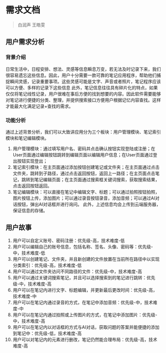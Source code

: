 # 需求文档

> 白润声 王皓雯

## 用户需求分析

### 背景介绍
日常生活中，日程安排、想法、灵感等信息瞬息万变，若无法及时记录下来，我们很容易遗忘这些信息。因此，用户十分需要一款可靠的笔记应用程序，帮助他们捕捉瞬间灵感，记录重要事项。这些灵感可能是文字、声音或者照片，笔记程序应该可以方便、多样的记录下这些信息
此外，笔记信息往往具有碎片化的特点，如果仅仅将笔记线性记录，用户很难在事后方便的找到想要的内容。因此软件需要能够对笔记进行便捷的分类、整理，并提供搜索接口方便用户根据记忆内容查找。这样才能最大化满足记录+查找的需求。

### 功能分析
通过上述背景分析，我们可以大致讲应用分为三个板块：用户管理模块、笔记索引模块和笔记编辑模块。
1. 用户管理模块：通过填写用户名、密码并点击确认按钮实现登陆或注册；在User页面通过编辑按钮跳转到编辑页面以编辑用户信息；在User页面通过登出按钮实现登出；
2. 笔记索引模块：在主页面通过添加按钮创建笔记或文件夹；在主页面通过点击文件夹，跳转到子路径，通过点击返回按钮，返回上一路径；在主页面点击笔记，跳转到笔记编辑页面；在主页面通过搜索框关键词搜索，获取搜索结果，点击返回按钮返回。
3. 笔记编辑模块：可以直接在笔记中编辑文字、标题；可以通过拍照按钮拍照，图片按钮上传，添加图片；可以通过录音按钮录音，添加音频；可以通过AI对话按钮，弹出AI对话框并进行询问。
此外，上述信息均会上传到云端服务器，保证信息的存储。

## 用户故事
1. 用户可以自定义账号、密码注册：优先级-高，技术难度-低
2. 用户可以编辑自己的账号信息，包括名称、签名、头像、密码等：优先级-中，技术难度-低
3. 用户可以创建笔记、文件夹，并且新创建的文件放置在当前所在路径中以实现分类索引：优先级-高，技术难度-低
4. 用户可以通过文件夹访问不同路径的文件：优先级-中，技术难度-高
5. 用户可以通过关键词搜索笔记，并且可以选择搜索到的笔记进行跳转：优先级-中，技术难度-高
6. 用户可以在笔记内进行文字、标题编辑，并更新最后更改时间：优先级-高，技术难度-中
7. 用户可以在笔记内通过录音的方式，在笔记中添加音频：优先级-中，技术难度-中
8. 用户可以在笔记内通过拍照或上传图片的方式，在笔记中添加图片：优先级-中，技术难度-高
9. 用户可以在笔记内以对话框的方式与AI对话，获取问题的答案并能便捷的添加到笔记中：优先级-低，技术难度-高
10. 用户可以对笔记内的元素进行删改，笔记仍然能合理布局：优先级-高，技术难度-高

